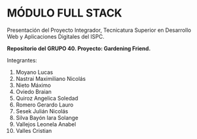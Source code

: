 # MÓDULO FULL STACK
Presentación del Proyecto Integrador, Tecnicatura Superior en Desarrollo Web y Aplicaciones Digitales del ISPC.

**Repositorio del GRUPO 40. Proyecto: Gardening Friend.**

Integrantes:
1.	Moyano Lucas
2.	Nastrai Maximiliano Nicolás
3.	Nieto Máximo
4.	Oviedo Braian
5.	Quiroz Angelica Soledad
6.	Romero Gerardo Lauro
7.	Sesek Julián Nicolás
8.	Silva Bayón Iara Solange
9.	Vallejos Leonela Anabel
10.	Valles Cristian	
